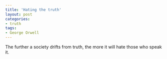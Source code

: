```yaml
---
title: 'Hating the truth'
layout: post
categories:
- truth
tags:
- George Orwell
---
```


The further a society drifts from truth, the more it will hate those who speak it.